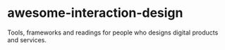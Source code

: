 # awesome-interaction-design
Tools, frameworks and readings for people who designs digital products and services.
